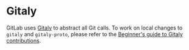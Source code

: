 # Gitaly

GitLab uses [Gitaly](https://gitlab.com/gitlab-org/gitaly) to abstract all Git calls. To work on local changes to `gitaly` and `gitaly-proto`, please refer to the [Beginner's guide to Gitaly contributions](https://gitlab.com/gitlab-org/gitaly/blob/master/doc/beginners_guide.md).
